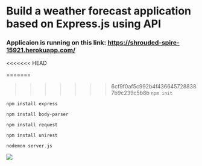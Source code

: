 # Build a weather forecast application based on Express.js using API

### Applicaion is running on this link: https://shrouded-spire-15921.herokuapp.com/

<<<<<<< HEAD

=======
>>>>>>> 6cf9f0af5c992b4f4366457288387b9c239c5b8b
```npm init```

```npm install express```

```npm install body-parser```

```npm install request```

```npm install unirest```

```nodemon server.js```

![](Images/1.png)
